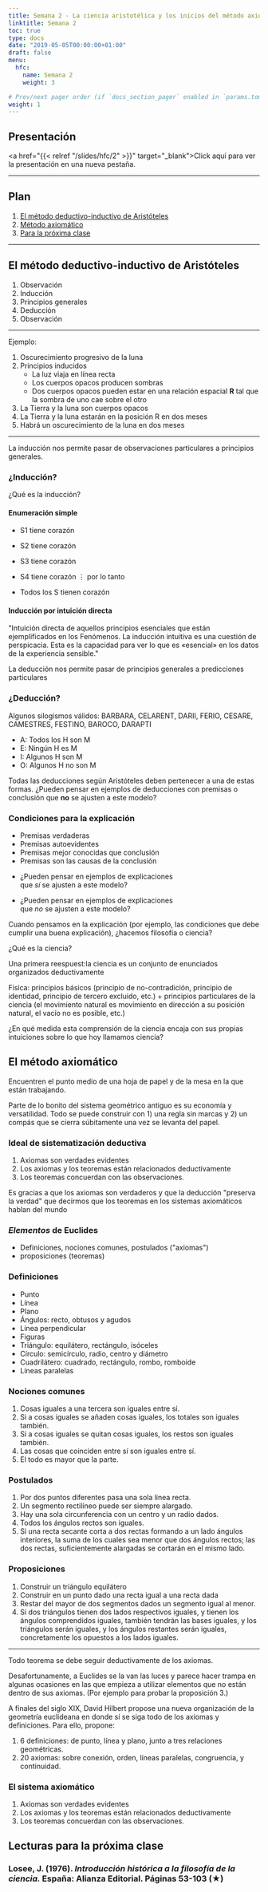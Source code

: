 ```yaml
---
title: Semana 2 - La ciencia aristotélica y los inicios del método axiomático
linktitle: Semana 2 
toc: true
type: docs
date: "2019-05-05T00:00:00+01:00"
draft: false
menu:
  hfc:
    name: Semana 2
    weight: 3

# Prev/next pager order (if `docs_section_pager` enabled in `params.toml`)
weight: 1
---
```

## Presentación


<a href="{{< relref "/slides/hfc/2" >}}" target="_blank">Click aquí para ver la presentación en una nueva pestaña.</a>

---

## Plan


1.  [El método deductivo-inductivo de Aristóteles](#/uno)
2.  [Método axiomático](#/dos)
3.  [Para la próxima clase](#/prox)

---

## El método deductivo-inductivo de Aristóteles

1.  Observación
2.  Inducción
3.  Principios generales
4.  Deducción
5.  Observación

---

Ejemplo: 

1.  Oscurecimiento progresivo de la luna
2.  Principios inducidos
    * La luz viaja en línea recta
    * Los cuerpos opacos producen sombras
    * Dos cuerpos opacos pueden estar en una relación espacial **R** tal que la sombra de uno cae sobre el otro
3.  La Tierra y la luna son cuerpos opacos
4.  La Tierra y la luna estarán en la posición R en dos meses
5.  Habrá un oscurecimiento de la luna en dos meses

---

La inducción nos permite pasar de observaciones particulares a principios generales. 

### ¿Inducción?

¿Qué es la inducción?

#### Enumeración simple

* S1 tiene corazón
* S2 tiene corazón
* S3 tiene corazón
* S4 tiene corazón
⋮
por lo tanto

* Todos los S tienen corazón

#### Inducción por intuición directa

"Intuición directa de aquellos principios esenciales que están ejemplificados en los Fenómenos. La inducción intuitiva es una cuestión de perspicacia. Esta es la capacidad para ver lo que es «esencial» en los datos de la experiencia sensible."

La deducción nos permite pasar de principios generales a predicciones particulares

### ¿Deducción?

Algunos silogismos válidos: BARBARA, CELARENT, DARII, FERIO, CESARE, CAMESTRES, FESTINO, BAROCO, DARAPTI

* A: Todos los H son M
* E: Ningún H es M
* I: Algunos H son M
* O: Algunos H no son M

Todas las deducciones según Aristóteles deben pertenecer a una de estas formas. ¿Pueden pensar en ejemplos de deducciones con premisas o conclusión que **no** se ajusten a este modelo?

### Condiciones para la explicación

* Premisas verdaderas
* Premisas autoevidentes
* Premisas mejor conocidas que conclusión
* Premisas son las causas de la conclusión

- ¿Pueden pensar en ejemplos de explicaciones  
que *sí* se ajusten a este modelo?

- ¿Pueden pensar en ejemplos de explicaciones  
que *no* se ajusten a este modelo?

Cuando pensamos en la explicación (por ejemplo, las condiciones que debe cumplir una buena explicación), ¿hacemos filosofía o ciencia?

¿Qué es la ciencia?

Una primera reespuest:la ciencia es un conjunto de enunciados organizados deductivamente

Física: principios básicos (principio de no-contradición, principio de identidad, principio de tercero excluido, etc.) + principios particulares de la ciencia (el movimiento natural es movimiento en dirección a su posición natural, el vacío no es posible, etc.)

¿En qué medida esta comprensión de la ciencia encaja con sus propias intuiciones sobre lo que hoy llamamos ciencia?

## El método axiomático

Encuentren el punto medio de una hoja de papel y de la mesa en la que están trabajando.

Parte de lo bonito del sistema geométrico antiguo es su economía y versatilidad. Todo se puede construir con 1) una regla sin marcas y 2) un compás que se cierra súbitamente una vez se levanta del papel.

### Ideal de sistematización deductiva

1.  Axiomas son verdades evidentes
2.  Los axiomas y los teoremas están relacionados deductivamente
3.  Los teoremas concuerdan con las observaciones.

Es gracias a que los axiomas son verdaderos y que la deducción "preserva la verdad" que decirmos que los teoremas en los sistemas axiomáticos hablan del mundo

### _Elementos_ de Euclides

* Definiciones, nociones comunes, postulados ("axiomas")
* proposiciones (teoremas)

### Definiciones

* Punto
* Línea
* Plano
* Ángulos: recto, obtusos y agudos
* Línea perpendicular
* Figuras
* Triángulo: equilátero, rectángulo, isóceles
* Círculo: semicírculo, radio, centro y diámetro
* Cuadrilátero: cuadrado, rectángulo, rombo, romboide
* Líneas paralelas

### Nociones comunes

1.  Cosas iguales a una tercera son iguales entre sí.
2.  Si a cosas iguales se añaden cosas iguales, los totales son iguales también.
3.  Si a cosas iguales se quitan cosas iguales, los restos son iguales también.
4.  Las cosas que coinciden entre sí son iguales entre sí.
5.  El todo es mayor que la parte.

### Postulados

1.  Por dos puntos diferentes pasa una sola línea recta.
2.  Un segmento rectilíneo puede ser siempre alargado.
3.  Hay una sola circunferencia con un centro y un radio dados.
4.  Todos los ángulos rectos son iguales.
5.  Si una recta secante corta a dos rectas formando a un lado ángulos interiores, la suma de los cuales sea menor que dos ángulos rectos; las dos rectas, suficientemente alargadas se cortarán en el mismo lado.

### Proposiciones

1.  Construir un triángulo equilátero
2.  Construir en un punto dado una recta igual a una recta dada
3.  Restar del mayor de dos segmentos dados un segmento igual al menor.
4.  Si dos triángulos tienen dos lados respectivos iguales, y tienen los ángulos comprendidos iguales, también tendrán las bases iguales, y los triángulos serán iguales, y los ángulos restantes serán iguales, concretamente los opuestos a los lados iguales.
---

Todo teorema se debe seguir deductivamente de los axiomas.

Desafortunamente, a Euclides se la van las luces y parece hacer trampa en algunas ocasiones en las que empieza a utilizar elementos que no están dentro de sus axiomas. (Por ejemplo para probar la proposición 3.)

A finales del siglo XIX, David Hilbert propose una nueva organización de la geometría euclideana en donde sí se siga todo de los axiomas y definiciones. Para ello, propone:

1.  6 definiciones: de punto, línea y plano, junto a tres relaciones geométricas.
2.  20 axiomas: sobre conexión, orden, líneas paralelas, congruencia, y continuidad.

### El sistema axiomático

1.  Axiomas son verdades evidentes
2.  Los axiomas y los teoremas están relacionados deductivamente
3.  Los teoremas concuerdan con las observaciones.

## Lecturas para la próxima clase


### Losee, J. (1976). _Introducción histórica a la filosofía de la ciencia._ España: Alianza Editorial. Páginas 53-103 (★)